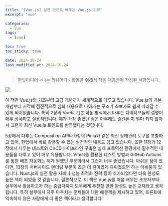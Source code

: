 ```yaml
---
title: "[Vue.js] 실전 코드로 배우는 Vue.js 리뷰"
excerpt: "vue"

categories:
  - Vue
tags:
  - [vue]

toc: true
toc_sticky: true

date: 2024-10-24
last_modified_at: 2024-10-24
---
```


> 한빛미디어 <나는 리뷰어다> 활동을 위해서 책을 제공받아 작성된 서평입니다.

![](https://www.hanbit.co.kr/data/books/B9396914267_l.jpg)

이 책은 Vue.js의 기초부터 고급 개념까지 체계적으로 다루고 있습니다.
Vue.js의 기본 개념부터 시작해 점진적으로 심화 내용으로 나아가는 구조가 초보자도 쉽게 따라갈 수 있게 되어있습니다. 특히 2장의 Vue의 기본 작동 방식에서 다루는 디렉티브들의 설명이 매우 상세하고 실용적입니다.
제가 가장 좋았던 점은 아무래도 출간된 지 얼마 되지 않아서 그런지 최신 Vue.js 트렌드를 반영했다는 것입니다.

5장에서 다루는 Composition API나 9장의 Pinia와 같은 최신 상태관리 도구를 포함하고 있어, 현업에서 바로 활용할 수 있는 실전적인 내용도 담고 있습니다.
또한 11장과 12장에서 다루는 테스트와 CI/CD 파이프라인 구축은 실제 프로덕션 환경에서 필수적인 내용들을 다루고 있어 매우 유용합니다. Vitest를 활용한 테스트 방법과 GitHub Actions를 통한 배포 자동화는 제가 원했던 부분이라서 그런지 너무 좋았습니다.
아쉬운 점이 있다면, 13장의 서버사이드 렌더링 부분이 조금 더 깊이있게 다뤄졌으면 하는 아쉬움이 있습니다. Nuxt.js의 실전 활용 사례나 성능 최적화 전략 등이 추가되었다면 더욱 완성도 높은 책이 되었을 것 같습니다.
결론적으로, 이 책은 Vue.js를 처음 배우는 초보자부터 실무에서 활용하고자 하는 중급자까지 모두에게 추천할 만한 완성도 높은 교재라고 생각됩니다. 특히 실무에서 자주 마주치는 문제들에 대한 해결책을 제시하고 있어, 프론트에 익숙하지 않은 사람에게 더 좋은 책이라고 생각합니다.